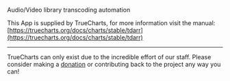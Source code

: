 Audio/Video library transcoding automation

This App is supplied by TrueCharts, for more information visit the manual: [https://truecharts.org/docs/charts/stable/tdarr](https://truecharts.org/docs/charts/stable/tdarr)

---

TrueCharts can only exist due to the incredible effort of our staff.
Please consider making a [donation](https://truecharts.org/docs/about/sponsor) or contributing back to the project any way you can!
